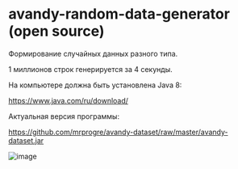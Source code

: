 # avandy-random-data-generator (open source)

Формирование случайных данных разного типа.

1 миллионов строк генерируется за 4 секунды.

На компьютере должна быть установлена Java 8:

https://www.java.com/ru/download/

Актуальная версия программы:

https://github.com/mrprogre/avandy-dataset/raw/master/avandy-dataset.jar

![image](https://user-images.githubusercontent.com/45883640/187063971-5172267b-05e2-44e4-b02d-d68a64a877fa.png)

